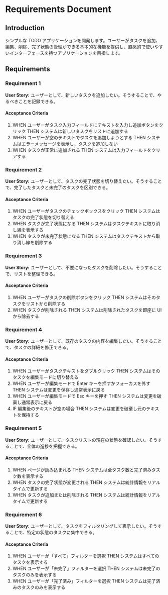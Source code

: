 # Requirements Document

## Introduction

シンプルな TODO アプリケーションを開発します。ユーザーがタスクを追加、編集、削除、完了状態の管理ができる基本的な機能を提供し、直感的で使いやすいインターフェースを持つアプリケーションを目指します。

## Requirements

### Requirement 1

**User Story:** ユーザーとして、新しいタスクを追加したい。そうすることで、やるべきことを記録できる。

#### Acceptance Criteria

1. WHEN ユーザーがタスク入力フィールドにテキストを入力し追加ボタンをクリック THEN システムは新しいタスクをリストに追加する
2. WHEN ユーザーが空のテキストでタスクを追加しようとする THEN システムはエラーメッセージを表示し、タスクを追加しない
3. WHEN タスクが正常に追加される THEN システムは入力フィールドをクリアする

### Requirement 2

**User Story:** ユーザーとして、タスクの完了状態を切り替えたい。そうすることで、完了したタスクと未完了のタスクを区別できる。

#### Acceptance Criteria

1. WHEN ユーザーがタスクのチェックボックスをクリック THEN システムはタスクの完了状態を切り替える
2. WHEN タスクが完了状態になる THEN システムはタスクテキストに取り消し線を表示する
3. WHEN タスクが未完了状態になる THEN システムはタスクテキストから取り消し線を削除する

### Requirement 3

**User Story:** ユーザーとして、不要になったタスクを削除したい。そうすることで、リストを整理できる。

#### Acceptance Criteria

1. WHEN ユーザーがタスクの削除ボタンをクリック THEN システムはそのタスクをリストから削除する
2. WHEN タスクが削除される THEN システムは削除されたタスクを即座に UI から除去する

### Requirement 4

**User Story:** ユーザーとして、既存のタスクの内容を編集したい。そうすることで、タスクの詳細を修正できる。

#### Acceptance Criteria

1. WHEN ユーザーがタスクテキストをダブルクリック THEN システムはそのタスクを編集モードに切り替える
2. WHEN ユーザーが編集モードで Enter キーを押すかフォーカスを外す THEN システムは変更を保存し通常表示に戻る
3. WHEN ユーザーが編集モードで Esc キーを押す THEN システムは変更を破棄し通常表示に戻る
4. IF 編集後のテキストが空の場合 THEN システムは変更を破棄し元のテキストを保持する

### Requirement 5

**User Story:** ユーザーとして、タスクリストの現在の状態を確認したい。そうすることで、全体の進捗を把握できる。

#### Acceptance Criteria

1. WHEN ページが読み込まれる THEN システムは全タスク数と完了済みタスク数を表示する
2. WHEN タスクの完了状態が変更される THEN システムは統計情報をリアルタイムで更新する
3. WHEN タスクが追加または削除される THEN システムは統計情報をリアルタイムで更新する

### Requirement 6

**User Story:** ユーザーとして、タスクをフィルタリングして表示したい。そうすることで、特定の状態のタスクに集中できる。

#### Acceptance Criteria

1. WHEN ユーザーが「すべて」フィルターを選択 THEN システムはすべてのタスクを表示する
2. WHEN ユーザーが「未完了」フィルターを選択 THEN システムは未完了のタスクのみを表示する
3. WHEN ユーザーが「完了済み」フィルターを選択 THEN システムは完了済みのタスクのみを表示する
